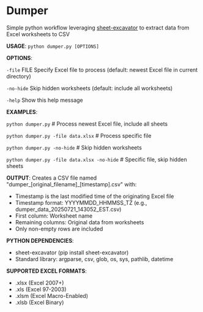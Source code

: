 # Dumper 

Simple python workflow leveraging [sheet-excavator](https://pypi.org/project/sheet-excavator/) to extract data from Excel worksheets to CSV

**USAGE**:
    `python dumper.py [OPTIONS]`

**OPTIONS**:

`-file` FILE          Specify Excel file to process (default: newest Excel file in current directory)

`-no-hide`           Skip hidden worksheets (default: include all worksheets)

`-help`              Show this help message

**EXAMPLES**:

`python dumper.py`                    # Process newest Excel file, include all sheets

`python dumper.py -file data.xlsx`    # Process specific file

`python dumper.py -no-hide`           # Skip hidden worksheets

`python dumper.py -file data.xlsx -no-hide`  # Specific file, skip hidden sheets

**OUTPUT**:
Creates a CSV file named "dumper_[original_filename]_[timestamp].csv" with:
- Timestamp is the last modified time of the originating Excel file
- Timestamp format: YYYYMMDD_HHMMSS_TZ (e.g., dumper_data_20250721_143052_EST.csv)
- First column: Worksheet name
- Remaining columns: Original data from worksheets
- Only non-empty rows are included

**PYTHON DEPENDENCIES**:
- sheet-excavator  (pip install sheet-excavator)
- Standard library: argparse, csv, glob, os, sys, pathlib, datetime

**SUPPORTED EXCEL FORMATS**:
- .xlsx (Excel 2007+)
- .xls  (Excel 97-2003)
- .xlsm (Excel Macro-Enabled)
- .xlsb (Excel Binary)
